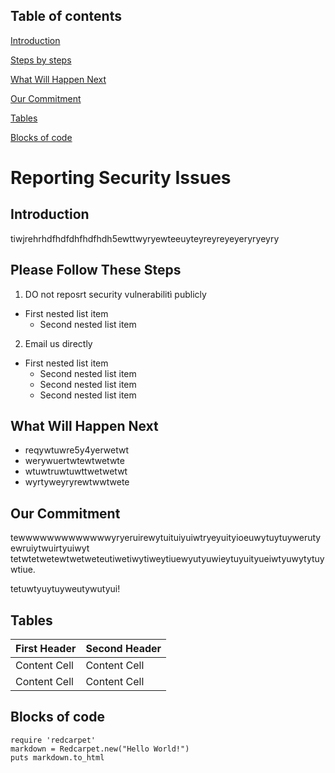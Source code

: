
## Table of contents
[Introduction](#introduction)

[Steps by steps](#please-follow-these-steps)

[What Will Happen Next](#what-will-happen-next)

[Our Commitment](#our-commitment)

[Tables](#tables)

[Blocks of code](#blocks-of-code)


# Reporting Security Issues

## Introduction
tiwjrehrhdfhdfdhfhdfhdh5ewttwyryewteeuyteyreyreyeyeryryeyry

## Please Follow These Steps
  
  1. DO not reposrt security vulnerabilitì publicly
   - First nested list item
     - Second nested list item
  2. Email us directly
   - First nested list item
     - Second nested list item
     - Second nested list item
     - Second nested list item


## What Will Happen Next

- reqywtuwre5y4yerwetwt
- werywuertwtewtwetwte
- wtuwtruwtuwttwetwetwt
- wyrtyweyryrewtwwtwete

## Our Commitment
tewwwwwwwwwwwwwyryeruirewytuituiyuiwtryeyuityioeuwytuytuywerutyewruiytwuirtyuiwyt
tetwtetwetewtwetweteutiwetiwytiweytiuewyutyuwieytuyuityueiwtyuwytytuywtiue.

tetuwtyuytuyweutywutyui!

## Tables

| First Header  | Second Header |
| ------------- | ------------- |
| Content Cell  | Content Cell  |
| Content Cell  | Content Cell  |

## Blocks of code

```
require 'redcarpet'
markdown = Redcarpet.new("Hello World!")
puts markdown.to_html
```
